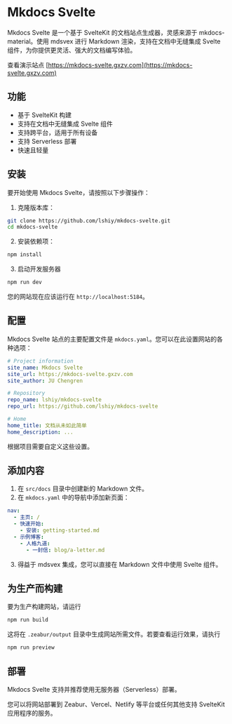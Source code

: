 # Mkdocs Svelte

Mkdocs Svelte 是一个基于 SvelteKit 的文档站点生成器，灵感来源于 mkdocs-material。使用 mdsvex 进行 Markdown 渲染，支持在文档中无缝集成 Svelte 组件，为你提供更灵活、强大的文档编写体验。

查看演示站点 [https://mkdocs-svelte.gxzv.com](https://mkdocs-svelte.gxzv.com)


## 功能

- 基于 SvelteKit 构建
- 支持在文档中无缝集成 Svelte 组件
- 支持跨平台，适用于所有设备
- 支持 Serverless 部署
- 快速且轻量


## 安装

要开始使用 Mkdocs Svelte，请按照以下步骤操作：

1. 克隆版本库：

```bash
git clone https://github.com/lshiy/mkdocs-svelte.git
cd mkdocs-svelte
```

2. 安装依赖项：

```bash
npm install
```

3. 启动开发服务器

```bash
npm run dev
```

您的网站现在应该运行在 `http://localhost:5184`。


## 配置

Mkdocs Svelte 站点的主要配置文件是 `mkdocs.yaml`。您可以在此设置网站的各种选项：

```yaml:mkdocs.yaml
# Project information
site_name: Mkdocs Svelte
site_url: https://mkdocs-svelte.gxzv.com
site_author: JU Chengren

# Repository
repo_name: lshiy/mkdocs-svelte
repo_url: https://github.com/lshiy/mkdocs-svelte

# Home
home_title: 文档从未如此简单
home_description: ...
```

根据项目需要自定义这些设置。


## 添加内容

1. 在 `src/docs` 目录中创建新的 Markdown 文件。
2. 在 `mkdocs.yaml` 中的导航中添加新页面：

```yaml:mkdocs.yaml
nav:
  - 主页: /
  - 快速开始:
    - 安装: getting-started.md
  - 示例博客:
    - 人格九道:
      - 一封信: blog/a-letter.md
```

3. 得益于 mdsvex 集成，您可以直接在 Markdown 文件中使用 Svelte 组件。


## 为生产而构建

要为生产构建网站，请运行

```bash
npm run build
```

这将在 `.zeabur/output` 目录中生成网站所需文件。若要查看运行效果，请执行

```bash
npm run preview
```


## 部署

Mkdocs Svelte 支持并推荐使用无服务器（Serverless）部署。

您可以将网站部署到 Zeabur、Vercel、Netlify 等平台或任何其他支持 SvelteKit 应用程序的服务。